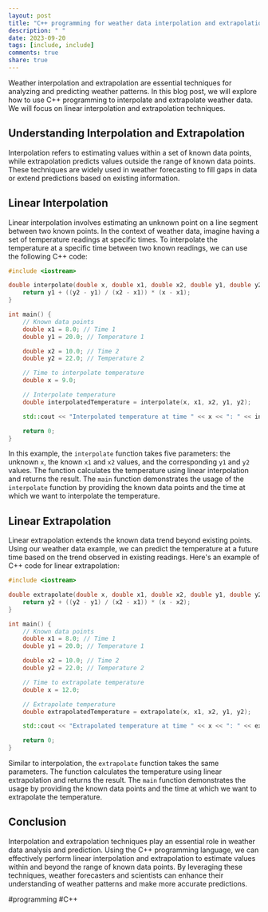 ```yaml
---
layout: post
title: "C++ programming for weather data interpolation and extrapolation"
description: " "
date: 2023-09-20
tags: [include, include]
comments: true
share: true
---
```


Weather interpolation and extrapolation are essential techniques for analyzing and predicting weather patterns. In this blog post, we will explore how to use C++ programming to interpolate and extrapolate weather data. We will focus on linear interpolation and extrapolation techniques.

## Understanding Interpolation and Extrapolation

Interpolation refers to estimating values within a set of known data points, while extrapolation predicts values outside the range of known data points. These techniques are widely used in weather forecasting to fill gaps in data or extend predictions based on existing information.

## Linear Interpolation

Linear interpolation involves estimating an unknown point on a line segment between two known points. In the context of weather data, imagine having a set of temperature readings at specific times. To interpolate the temperature at a specific time between two known readings, we can use the following C++ code:

```cpp
#include <iostream>

double interpolate(double x, double x1, double x2, double y1, double y2) {
    return y1 + ((y2 - y1) / (x2 - x1)) * (x - x1);
}

int main() {
    // Known data points
    double x1 = 8.0; // Time 1
    double y1 = 20.0; // Temperature 1

    double x2 = 10.0; // Time 2
    double y2 = 22.0; // Temperature 2

    // Time to interpolate temperature
    double x = 9.0;

    // Interpolate temperature
    double interpolatedTemperature = interpolate(x, x1, x2, y1, y2);

    std::cout << "Interpolated temperature at time " << x << ": " << interpolatedTemperature << std::endl;

    return 0;
}
```

In this example, the `interpolate` function takes five parameters: the unknown `x`, the known `x1` and `x2` values, and the corresponding `y1` and `y2` values. The function calculates the temperature using linear interpolation and returns the result. The `main` function demonstrates the usage of the `interpolate` function by providing the known data points and the time at which we want to interpolate the temperature.

## Linear Extrapolation

Linear extrapolation extends the known data trend beyond existing points. Using our weather data example, we can predict the temperature at a future time based on the trend observed in existing readings. Here's an example of C++ code for linear extrapolation:

```cpp
#include <iostream>

double extrapolate(double x, double x1, double x2, double y1, double y2) {
    return y2 + ((y2 - y1) / (x2 - x1)) * (x - x2);
}

int main() {
    // Known data points
    double x1 = 8.0; // Time 1
    double y1 = 20.0; // Temperature 1

    double x2 = 10.0; // Time 2
    double y2 = 22.0; // Temperature 2

    // Time to extrapolate temperature
    double x = 12.0;

    // Extrapolate temperature
    double extrapolatedTemperature = extrapolate(x, x1, x2, y1, y2);

    std::cout << "Extrapolated temperature at time " << x << ": " << extrapolatedTemperature << std::endl;

    return 0;
}
```

Similar to interpolation, the `extrapolate` function takes the same parameters. The function calculates the temperature using linear extrapolation and returns the result. The `main` function demonstrates the usage by providing the known data points and the time at which we want to extrapolate the temperature.

## Conclusion

Interpolation and extrapolation techniques play an essential role in weather data analysis and prediction. Using the C++ programming language, we can effectively perform linear interpolation and extrapolation to estimate values within and beyond the range of known data points. By leveraging these techniques, weather forecasters and scientists can enhance their understanding of weather patterns and make more accurate predictions.

#programming #C++